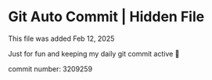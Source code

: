 # Git Auto Commit | Hidden File

This file was added Feb 12, 2025

Just for fun and keeping my daily git commit active 🤪

commit number: 3209259
